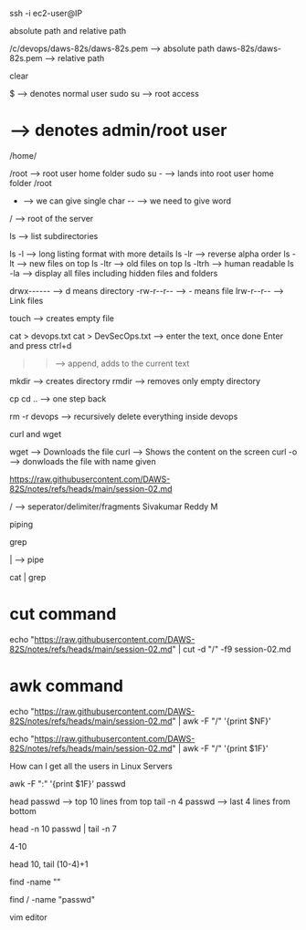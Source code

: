 ssh -i <path-to-your-private-key> ec2-user@IP

absolute path and relative path

/c/devops/daws-82s/daws-82s.pem --> absolute path
daws-82s/daws-82s.pem --> relative path

clear

$ --> denotes normal user
sudo su --> root access
# --> denotes admin/root user

/home/<user-name>

/root --> root user home folder
sudo su - --> lands into root user home folder /root

<command-name> <options> <inputs>

- --> we can give single char
-- --> we need to give word

/ --> root of the server

ls --> list subdirectories

ls -l --> long listing format with more details
ls -lr --> reverse alpha order
ls -lt --> new files on top
ls -ltr --> old files on top
ls -ltrh --> human readable
ls -la --> display all files including hidden files and folders

drwx------ --> d means directory
-rw-r--r-- --> - means file
lrw-r--r-- --> Link files

touch <file-name> --> creates empty file

cat > devops.txt
cat > DevSecOps.txt --> enter the text, once done Enter and press ctrl+d
>> --> append, adds to the current text

mkdir <name> --> creates directory
rmdir <name> --> removes only empty directory

cp <source-file> <destination>
cd .. --> one step back

rm -r devops --> recursively delete everything inside devops

curl and wget

wget <URL> -->  Downloads the file
curl <URL> --> Shows the content on the screen
curl <URL> -o <path> --> donwloads the file with name given

https://raw.githubusercontent.com/DAWS-82S/notes/refs/heads/main/session-02.md

/ --> seperator/delimiter/fragments
Sivakumar Reddy M

piping

grep <word-to-search> <file>

| --> pipe

cat <file-name> | grep <word-to-search>

cut command
=============
echo "https://raw.githubusercontent.com/DAWS-82S/notes/refs/heads/main/session-02.md" | cut -d "/" -f9
session-02.md

awk command
=============
echo "https://raw.githubusercontent.com/DAWS-82S/notes/refs/heads/main/session-02.md" | awk -F "/" '{print $NF}'

echo "https://raw.githubusercontent.com/DAWS-82S/notes/refs/heads/main/session-02.md" | awk -F "/" '{print $1F}'

How can I get all the users in Linux Servers

awk -F ":" '{print $1F}' passwd

head passwd --> top 10 lines from top
tail -n 4 passwd --> last 4 lines from bottom

head -n 10 passwd  | tail -n 7

4-10

head 10, tail (10-4)+1

find <which-location> -name "<file-name>"

find / -name "passwd"

vim editor